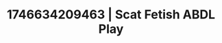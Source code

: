 ---
categories:
- Nude shadows
- AI-generated
- Hands-on body
- Sensual choreography
- Dreamy pleasure
- ASMR
- Morning after
- Cosplay
image: /assets/images/1746634209463.jpg
layout: post
seo:
  description: Featured content with premium ABDL Play, Scat Fetish. HD images available.
  keywords: ABDL Play, Scat Fetish
  og_image: /assets/images/1746634209463.jpg
  schema_type: VisualArtwork
tags:
- ABDL Play
- '#1746634209463'
- Scat Fetish
title: 1746634209463 | Scat Fetish ABDL Play
---